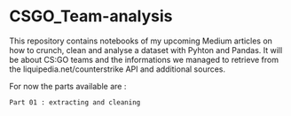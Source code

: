 # CSGO_Team-analysis

This repository contains notebooks of my upcoming Medium articles on how to crunch, clean and analyse a dataset with Pyhton and Pandas. It will be about CS:GO teams and the informations we managed to retrieve from the liquipedia.net/counterstrike API and additional sources.

For now the parts available are :

    Part 01 : extracting and cleaning
